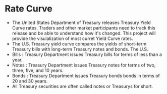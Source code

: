 # Rate Curve
* The United States Department of Treasury releases Treasury Yield Curve rates. Traders and other market participants need to track this release and be able to understand how it's changed. This project will provide the visulalization of most curret Yield Curve rates.
*  The U.S. Treasury yield curve compares the yields of short-term Treasury bills with long-term Treasury notes and bonds. The U.S. 
*  Bills : Treasury Department issues Treasury bills for terms of less than a year.
*  Notes : Treasury Department issues Treasury notes for terms of two, three, five, and 10 years.
*  Bonds :  Treasury Department issues Treasury bonds  bonds in terms of 20 and 30 years.
*   All Treasury securities are often called notes or Treasurys for short.


